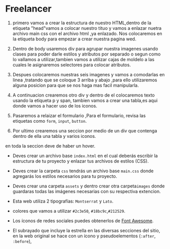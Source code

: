 # Freelancer

1. primero vamos a crear la estructura de nuestro HTML,dentro de la etiqueta "head"vamos a colocar
nuestro tituo y vamos a enlazar nuetra archivo main css con el archivo html ,ya enlazado.
Nos colocaremos en la etiqueta body para empezar a crear nuestra pagina wed.


2. Dentro de body usaremos div para agrupar nuestra imagenes usando clases para poder darle estilos y atributos por  separado o segun como lo vallamos a utilizar,tambien vamos a utilizar cajas de moldelo a las cuales le asignaremos selectores para colocar atributos.

3. Despues colocaremos nuestras seis imagenes y vamos a comodarlas en linea ,tratando que se coloque 3 arriba y abajo ,para ello utilizaremos alguna posicion para que se nos haga mas facil
manipularla.

4. A continuacion crearemos otro div y dentro de el colocaremos texto usando la etiqueta p y span, tambien vamos a crear una tabla,es aqui donde vamos a hacer uso de los iconos.

5. Pasaremos a relaizar el formulario ,Para el formulario, revisa las etiquetas como `form`, `input`, `button`.

6. Por ultimo crearemos una seccion  por medio de un div que contenga dentro de ella una tabla y
varios iconos.

en toda la seccion deve de haber un hover.



* Deves crear un  archivo base `index.html` en el cual deberás escribir la
  estructura de tu proyecto y enlazar tus archivos de estilos (CSS).

* Deves crear la carpeta `css` tendrás un archivo base `main.css` donde agregarás los
  estilos necesarios para tu proyecto.

* Deves crear una  carpeta `assets` y dentro crear otra carpeta`images` donde
  guardaras todas las imágenes necesarias con su respectiva extencion.

* Esta web utiliza 2 tipografías: `Montserrat` y `Lato`.

* colores que vamos a utilizar `#2c3e50`, `#18bc9c`,`#212529`.

* Los íconos de redes sociales puedes obtenerlos de [Font Awesome](http://fontawesome.io/).

* El subrayado que incluye la estrella en las diversas secciones del sitio, en
  la web original se hace con un ícono y pseudoelementos (`:after`, `:before`),
